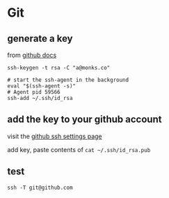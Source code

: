 # Git

## generate a key

from [github docs](https://help.github.com/articles/generating-ssh-keys/#platform-linux)

    ssh-keygen -t rsa -C "a@monks.co"

    # start the ssh-agent in the background
    eval "$(ssh-agent -s)"
    # Agent pid 59566
    ssh-add ~/.ssh/id_rsa

## add the key to your github account

visit the [github ssh settings page](https://github.com/settings/ssh)

add key, paste contents of `cat ~/.ssh/id_rsa.pub`

## test

    ssh -T git@github.com
